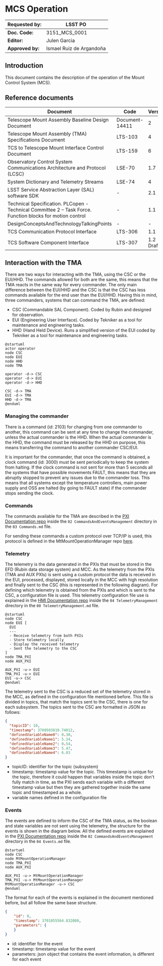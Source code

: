 # MCS Operation

| **Requested by:** | **LSST PO** |
| --- | --- |
| **Doc. Code:** | 3151_MCS_0001 |
| **Editor:** | Julen Garcia |
| **Approved by:** | Ismael Ruiz de Argandoña |

## Introduction

This document contains the description of the operation of the Mount Control System (MCS).

## Reference documents

| Document | Code | Version |
| --- | --- | --- |
| Telescope Mount Assembly Baseline Design Document | Document-14411 | 2 |
| Telescope Mount Assembly (TMA) Specifications Document | LTS-103 | 4 |
| TCS to Telescope Mount Interface Control Document | LTS-159 | 6 |
| Observatory Control System Communications Architecture and Protocol (LCSC) | LSE-70 | 1.7 |
| System Dictionary and Telemetry Streams | LSE-74 | 4 |
| LSST Service Abstraction Layer (SAL) software SDK | - | 2.1 |
| Technical Specification. PLCopen - Technical Committee 2 – Task Force. Function blocks for motion control | - | 1.1 |
| DesignConceptsAndTechnologyTalkingPoints | - | - |
| TCS Communication Protocol Interface | LTS-306 | 1.1 |
| TCS Software Component Interface | LTS-307 | 1.2 Draft |

## Interaction with the TMA

There are two ways for interacting with the TMA, using the CSC or the EUI/HHD. The commands allowed for both are the
same, this means that the TMA reacts in the same way for every commander. The only main difference between the EUI/HHD
and the CSC is that the CSC has less commands available for the end user than the EUI/HHD.
Having this in mind, three commanders, systems that can command the TMA, are defined:

- CSC (Commandable SAL Component). Coded by Rubin and designed for observation.
- EUI (Engineering User Interface). Coded by Tekniker as a tool for maintenance and engineering tasks.
- HHD (Hand Held Device). Runs a simplified version of the EUI coded by Tekniker as a tool for maintenance and engineering tasks.

```plantuml
@startuml
actor operator
node CSC
node EUI
node HHD
node TMA

operator -d-> CSC
operator -d-> EUI
operator -d-> HHD

CSC -d-> TMA
EUI -d-> TMA
HHD -d-> TMA
@enduml
```

### Managing the commander

There is a command (id: 2103) for changing from one commander to another, this command can be sent at any time to change
the commander, unless the actual commander is the HHD. When the actual commander is the HHD, the command must be
released by the HHD on purpose, this means transferring the command to another commander CSC/EUI.

It is important for the commander, that once the command is obtained, a clock command (id: 3000) must be sent periodically
to keep the system from halting. If the clock command is not sent for more than 5 seconds all the systems that have
possible movements FAULT, this means that they are abruptly stopped to prevent any issues due to the commander loss.
This means that all systems except the temperature controllers, main power supply and OSS are halted (by going to FAULT
state) if the commander stops sending the clock.

### Commands

The commands available for the TMA are described in the [PXI Documentation repo](https://github.com/lsst-ts/ts_tma_tma-documentation_pxi-controller_documentation)
inside the `02 CommandsAndEventsManagement` directory in the `03 Commands.md` file.

For sending these commands a custom protocol over TCP/IP is used, this protocol is defined in the MtMountOperationManager
repo [here](https://gitlab.tekniker.es/aut/projects/3151-LSST/OperationManager/lsst/-/blob/develop/tma_management/doc/protocol.md).

### Telemetry

The telemetry is the data generated in the PXIs that must be stored in the EFD (Rubin data storage system) and MCC. As the
telemetry from the PXIs (TMA and AUX PXIs) is sent using a custom protocol the data is received in the EUI, processed,
displayed, stored locally in the MCC with high resolution and finally sent to the CSC (this is represented in the following
diagram). For defining which telemetry is obtained from the PXIs and which is sent to the CSC, a configuration file is
used. This telemetry configuration file use is explained in the
[HMI Documentation repo](https://github.com/lsst-ts/ts_tma_tma-documentation_hmi-computers_documentation)
inside the `04 TelemetryManagement` directory in the `00 TelemetryManagement.md` file.

```plantuml
@startuml
node CSC
node EUI [
  EUI
  ---
  - Receive telemetry from both PXIs
  - Store telemetry locally
  - Display the received telemetry
  - Sent the telemetry to the CSC
]
node TMA_PXI
node AUX_PXI

AUX_PXI -u-> EUI
TMA_PXI -u-> EUI
EUI -u-> CSC
@enduml
```

The telemetry sent to the CSC is a reduced set of the telemetry stored in the MCC, as defined in the configuration file
mentioned before. This file is divided in topics, that match the topics sent to the CSC, there is one for each subsystem.
The topics sent to the CSC are formatted in JSON as follows:

```json
{
  "topicID": 10,
  "timestamp": 3760503810.74012,
  "definedVariableName0": 0.30,
  "definedVariableName1": 5.24,
  "definedVariableName2": 0.54,
  "definedVariableName3": 5.47,
  "definedVariableName4": 6.03
}
```

- topicID: identifier for the topic (subsystem)
- timestamp: timestamp value for the topic. This timestamp is unique for the topic, therefore it could happen that variables
  inside the topic don't fully match in time, as the PXI sends each variable with a different timestamp value but then
  they are gathered together inside the same topic and timestamped as a whole.
- variable names defined in the configuration file

### Events

The events are defined to inform the CSC of the TMA status, as the boolean and state variables are not sent using the
telemetry, the structure for the events is shown in the diagram below.
All the defined events are explained in the [PXI Documentation repo](https://github.com/lsst-ts/ts_tma_tma-documentation_pxi-controller_documentation)
inside the `02 CommandsAndEventsManagement` directory in the `04 Events.md` file.

```plantuml
@startuml
node CSC
node MtMountOperationManager
node TMA_PXI
node AUX_PXI

AUX_PXI -u-> MtMountOperationManager
TMA_PXI -u-> MtMountOperationManager
MtMountOperationManager -u-> CSC
@enduml
```

The format for each of the events is explained in the document mentioned before, but all follow the same base structure.

```json
{
    "id": 0,
    "timestamp": 3701055564.832080,
    "parameters": {
    }
}
```

- id: identifier for the event
- timestamp: timestamp value for the event
- parameters: json object that contains the event information, is different for each event
